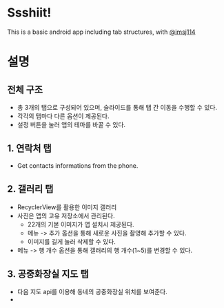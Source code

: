 Ssshiit!
=============
This is a basic android app including tab structures, with [@imsj114](https://github.com/imsj114)


# 설명

## 전체 구조

- 총 3개의 탭으로 구성되어 있으며, 슬라이드를 통해 탭 간 이동을 수행할 수 있다.
- 각각의 탭마다 다른 옵션이 제공된다.
- 설정 버튼을 눌러 앱의 테마를 바꿀 수 있다.

## 1. 연락처 탭

-  Get contacts informations from the phone.

## 2. 갤러리 탭

- RecyclerView를 활용한 이미지 갤러리
- 사진은 앱의 고유 저장소에서 관리된다.
  - 22개의 기본 이미지가 앱 설치시 제공된다.
  - 메뉴 -> 추가 옵션을 통해 새로운 사진을 촬영해 추가할 수 있다.
  - 이미지를 길게 눌러 삭제할 수 있다.
- 메뉴 -> 행 개수 옵션을 통해 갤러리의 행 개수(1~5)를 변경할 수 있다. 

## 3. 공중화장실 지도 탭

- 다음 지도 api를 이용해 동네의 공중화장실 위치를 보여준다.
- 
